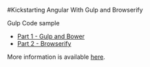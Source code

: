 #Kickstarting Angular With Gulp and Browserify

Gulp Code sample

* [Part 1 - Gulp and Bower](http://mherman.org/blog/2014/08/14/kickstarting-angular-with-gulp/)
* [Part 2 - Browserify](http://mherman.org/blog/2014/08/15/kickstarting-angular-with-gulp-and-browserify-part-2/)

More information is available [here](http://gulpjs.com/).